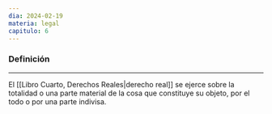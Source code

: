 ```yaml
---
dia: 2024-02-19
materia: legal
capitulo: 6
---
```

### Definición
---
El [[Libro Cuarto, Derechos Reales|derecho real]] se ejerce sobre la totalidad o una parte material de la cosa que constituye su objeto, por el todo o por una parte indivisa.